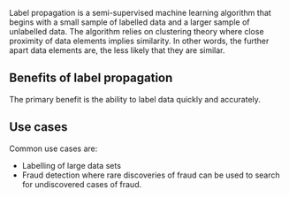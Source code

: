 Label propagation is a semi-supervised machine learning algorithm that begins with a small sample of labelled data and a larger sample of unlabelled data. The algorithm relies on clustering theory where close proximity of data elements implies similarity. In other words, the further apart data elements are, the less likely that they are similar.

## Benefits of label propagation
The primary benefit is the ability to label data quickly and accurately. 

## Use cases
Common use cases are:
- Labelling of large data sets
- Fraud detection where rare discoveries of fraud can be used to search for undiscovered cases of fraud.

